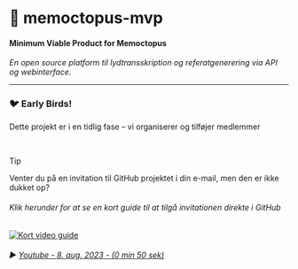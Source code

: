 # 🐙 memoctopus-mvp
#### Minimum Viable Product for Memoctopus
_En open source platform til lydtransskription og referatgenerering via API og webinterface._

---


### 🐦 Early Birds!
Dette projekt er i en tidlig fase – vi organiserer og tilføjer medlemmer

<br>

> [!TIP]  
> Venter du på en invitation til GitHub projektet i din e-mail, men den er ikke dukket op? 
###### Klik herunder for at se en kort guide til at tilgå invitationen direkte i GitHub
[![Kort video guide](https://img.youtube.com/vi/8ofpAeeT0Oc/1.jpg)](https://youtu.be/8ofpAeeT0Oc)
###### ▶️ [Youtube -  8. aug. 2023 - (0 min 50 sek)](https://youtu.be/8ofpAeeT0Oc)





